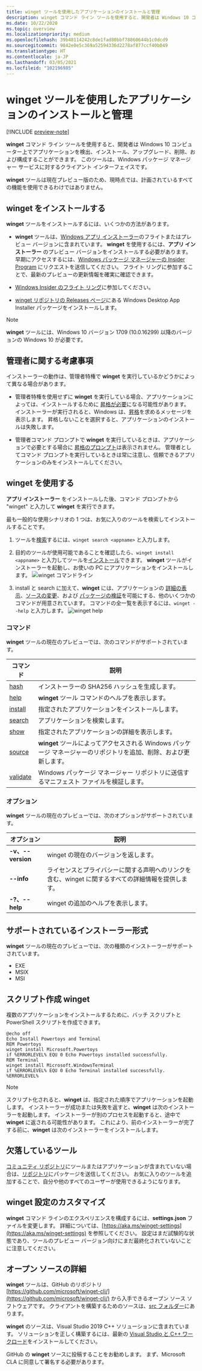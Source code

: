```yaml
---
title: winget ツールを使用したアプリケーションのインストールと管理
description: winget コマンド ライン ツールを使用すると、開発者は Windows 10 コンピューター上でアプリケーションを検出、インストール、アップグレード、削除、および構成することができます。
ms.date: 10/22/2020
ms.topic: overview
ms.localizationpriority: medium
ms.openlocfilehash: 39b48114242c8de1fad80bbf78860644b1c0dcd9
ms.sourcegitcommit: 9842e0e5c369a52594336d2278af877ccf40b049
ms.translationtype: HT
ms.contentlocale: ja-JP
ms.lasthandoff: 03/05/2021
ms.locfileid: "102196985"
---
```

# <a name="use-the-winget-tool-to-install-and-manage-applications"></a>winget ツールを使用したアプリケーションのインストールと管理

[!INCLUDE [preview-note](../../includes/package-manager-preview.md)]

**winget** コマンド ライン ツールを使用すると、開発者は Windows 10 コンピューター上でアプリケーションを検出、インストール、アップグレード、削除、および構成することができます。 このツールは、Windows パッケージ マネージャー サービスに対するクライアント インターフェイスです。

**winget** ツールは現在プレビュー版のため、現時点では、計画されているすべての機能を使用できるわけではありません。

## <a name="install-winget"></a>winget をインストールする

**winget** ツールをインストールするには、いくつかの方法があります。

* **winget** ツールは、[Windows アプリ インストーラー](https://www.microsoft.com/p/app-installer/9nblggh4nns1?ocid=9nblggh4nns1_ORSEARCH_Bing&rtc=1&activetab=pivot:overviewtab)のフライトまたはプレビュー バージョンに含まれています。 **winget** を使用するには、**アプリ インストーラー** のプレビュー バージョンをインストールする必要があります。 早期にアクセスするには、[Windows パッケージ マネージャーの Insider Program](https://aka.ms/AppInstaller_InsiderProgram) にリクエストを送信してください。 フライト リングに参加することで、最新のプレビューの更新情報を確実に確認できます。

* [Windows Insider のフライト リング](https://insider.windows.com)に参加してください。

* [winget リポジトリの Releases ページ](https://github.com/microsoft/winget-cli/releases)にある Windows Desktop App Installer パッケージをインストールします。

> [!NOTE]
> **winget** ツールには、Windows 10 バージョン 1709 (10.0.16299) 以降のバージョンの Windows 10 が必要です。

## <a name="administrator-considerations"></a>管理者に関する考慮事項

インストーラーの動作は、管理者特権で **winget** を実行しているかどうかによって異なる場合があります。

* 管理者特権を使用せずに **winget** を実行している場合、アプリケーションによっては、インストールするために [昇格が必要](https://docs.microsoft.com/windows/security/identity-protection/user-account-control/)になる可能性があります。 インストーラーが実行されると、Windows は、[昇格](https://docs.microsoft.com/windows/security/identity-protection/user-account-control)を求めるメッセージを表示します。 昇格しないことを選択すると、アプリケーションのインストールは失敗します。  

* 管理者コマンド プロンプトで **winget** を実行しているときは、アプリケーションで必要とする場合に [昇格のプロンプト](/windows/security/identity-protection/user-account-control/how-user-account-control-works)は表示されません。 管理者としてコマンド プロンプトを実行しているときは常に注意し、信頼できるアプリケーションのみをインストールしてください。

## <a name="use-winget"></a>winget を使用する

**アプリ インストーラー** をインストールした後、コマンド プロンプトから "winget" と入力して **winget** を実行できます。

最も一般的な使用シナリオの 1 つは、お気に入りのツールを検索してインストールすることです。

1. ツールを[検索](search.md)するには、`winget search <appname>` と入力します。
2. 目的のツールが使用可能であることを確認したら、`winget install <appname>` と入力してツールを[インストール](install.md)できます。 **winget** ツールがインストーラーを起動し、お使いの PC にアプリケーションをインストールします。
    ![winget コマンドライン](images\install.png)

3. install と search に加えて、**winget** には、アプリケーションの [詳細の表示](show.md)、[ソースの変更](source.md)、および [パッケージの検証](validate.md)を可能にする、他のいくつかのコマンドが用意されています。 コマンドの全一覧を表示するには、`winget --help` と入力します。
    ![winget help](images\help.png)

### <a name="commands"></a>コマンド

**winget** ツールの現在のプレビューでは、次のコマンドがサポートされています。

| コマンド | 説明 |
|---------|-------------|
| [hash](hash.md) | インストーラーの SHA256 ハッシュを生成します。 |
| [help](help.md) | **winget** ツール コマンドのヘルプを表示します。 |
| [install](install.md) | 指定されたアプリケーションをインストールします。 |
| [search](search.md) | アプリケーションを検索します。 |
| [show](show.md) | 指定されたアプリケーションの詳細を表示します。 |
| [source](source.md) | **winget** ツールによってアクセスされる Windows パッケージ マネージャーのリポジトリを追加、削除、および更新します。 |
| [validate](validate.md) | Windows パッケージ マネージャー リポジトリに送信するマニフェスト ファイルを検証します。 |

### <a name="options"></a>オプション

**winget** ツールの現在のプレビューでは、次のオプションがサポートされています。

| オプション | 説明 |
|--------------|-------------|
| **-v、--version** | winget の現在のバージョンを返します。 |
| **--info** |  ライセンスとプライバシーに関する声明へのリンクを含む、winget に関するすべての詳細情報を提供します。 |
| **-?、--help** |  winget の追加のヘルプを表示します。 |

## <a name="supported-installer-formats"></a>サポートされているインストーラー形式

**winget** ツールの現在のプレビューでは、次の種類のインストーラーがサポートされています。

* EXE
* MSIX
* MSI

## <a name="scripting-winget"></a>スクリプト作成 winget

複数のアプリケーションをインストールするために、バッチ スクリプトと PowerShell スクリプトを作成できます。

``` CMD
@echo off  
Echo Install Powertoys and Terminal  
REM Powertoys  
winget install Microsoft.Powertoys  
if %ERRORLEVEL% EQU 0 Echo Powertoys installed successfully.  
REM Terminal  
winget install Microsoft.WindowsTerminal  
if %ERRORLEVEL% EQU 0 Echo Terminal installed successfully.   %ERRORLEVEL%
```

> [!NOTE]
> スクリプト化されると、**winget** は、指定された順序でアプリケーションを起動します。 インストーラーが成功または失敗を返すと、**winget** は次のインストーラーを起動します。 インストーラーが別のプロセスを起動すると、途中で **winget** に返される可能性があります。 これにより、前のインストーラーが完了する前に、**winget** は次のインストーラーをインストールします。

## <a name="missing-tools"></a>欠落しているツール

[コミュニティ リポジトリ](../package/repository.md)にツールまたはアプリケーションが含まれていない場合は、[リポジトリ](https://github.com/microsoft/winget-pkgs)にパッケージを送信してください。 お気に入りのツールを追加することで、自分や他のすべてのユーザーが使用できるようになります。

## <a name="customize-winget-settings"></a>winget 設定のカスタマイズ

**winget** コマンド ラインのエクスペリエンスを構成するには、**settings.json** ファイルを変更します。 詳細については、[https://aka.ms/winget-settings](https://aka.ms/winget-settings) を参照してください。 設定はまだ試験的な状態であり、ツールのプレビュー バージョン向けにまだ最終化されていないことに注意してください。

## <a name="open-source-details"></a>オープン ソースの詳細

**winget** ツールは、GitHub のリポジトリ [https://github.com/microsoft/winget-cli/](https://github.com/microsoft/winget-cli/) から入手できるオープン ソース ソフトウェアです。 クライアントを構築するためのソースは、[src フォルダー](https://github.com/microsoft/winget-cli/tree/master/src)にあります。

**winget** のソースは、Visual Studio 2019 C++ ソリューションに含まれています。 ソリューションを正しく構築するには、最新の [Visual Studio と C++ ワークロード](https://visualstudio.microsoft.com/downloads/)をインストールしてください。

GitHub の **winget** ソースに投稿することをお勧めします。 まず、Microsoft CLA に同意して署名する必要があります。
